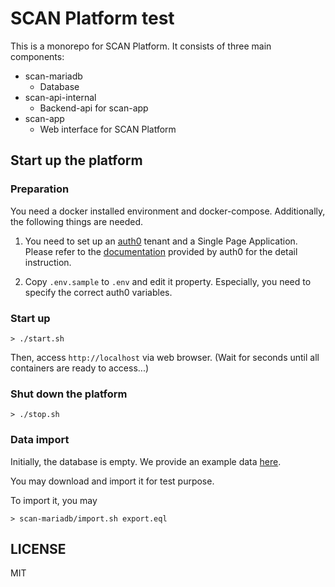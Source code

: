 # SCAN Platform test

This is a monorepo for SCAN Platform. It consists of three main components:

* scan-mariadb
  * Database
* scan-api-internal
  * Backend-api for scan-app
* scan-app
  * Web interface for SCAN Platform


## Start up the platform

### Preparation

You need a docker installed environment and docker-compose.
Additionally, the following things are needed.

1. You need to set up an [auth0](https://auth0.com/) tenant and a Single Page Application. Please refer to the [documentation](https://auth0.com/docs) provided by auth0 for the detail instruction.

2. Copy `.env.sample` to `.env` and edit it property. Especially, you need to specify the correct auth0 variables.

### Start up

```
> ./start.sh
```

Then, access `http://localhost` via web browser. (Wait for seconds until all containers are ready to access...)


### Shut down the platform

```
> ./stop.sh
```

### Data import

Initially, the database is empty.
We provide an example data [here](https://drive.google.com/file/d/1VjsEwVdje4G1Ob1fEesMRXmRQRBaajr1/view?usp=sharing).

You may download and import it for test purpose.

To import it, you may

```
> scan-mariadb/import.sh export.eql
```

## LICENSE

MIT